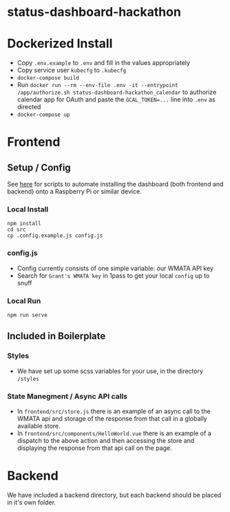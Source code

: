 # status-dashboard-hackathon

# Dockerized Install
* Copy `.env.example` to `.env` and fill in the values appropriately
* Copy service user `kubecfg` to `.kubecfg`
* `docker-compose build`
* Run `docker run --rm --env-file .env -it --entrypoint /app/authorize.sh status-dashboard-hackathon_calendar` to authorize calendar app for OAuth and paste the `GCAL_TOKEN=...` line into `.env` as directed
* `docker-compose up`

# Frontend

## Setup / Config 
See [here](kiosk/README.md) for scripts to automate installing the dashboard (both frontend and backend) onto a Raspberry Pi or similar device.

### Local Install

```
npm install
cd src
cp .config.example.js config.js
```

### config.js
- Config currently consists of one simple variable: our WMATA API key
- Search for `Grant's WMATA key` in 1pass to get your local `config` up to snuff

### Local Run

`npm run serve`

## Included in Boilerplate

### Styles
- We have set up some scss variables for your use, in the directory `/styles`

### State Manegment / Async API calls
- In `frontend/src/store.js` there is an example of an async call to the WMATA api and storage of the response from that call in a globally available store. 
- In `frontend/src/components/HelloWorld.vue` there is an example of a dispatch to the above action and then accessing the store and displaying the response from that api call on the page. 

# Backend
We have included a backend directory, but each backend should be placed in it's own folder. 
